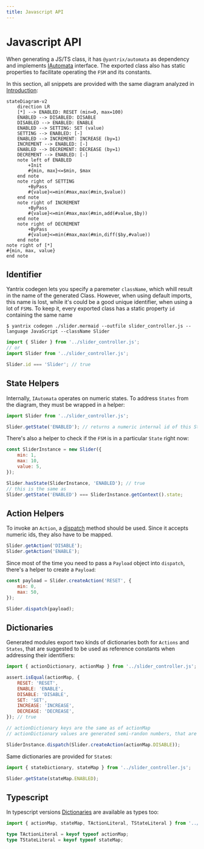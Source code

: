 ```yaml
---
title: Javascript API
---
```


# Javascript API

When generating a JS/TS class, it has `@yantrix/automata` as dependency and implements [IAutomata](../API/automata/interfaces/IAutomata.html) interface. The exported class also has static properties to facilitate operating the `FSM` and its constants.

In this section, all snippets are provided with the same diagram analyzed in [Introduction](../):

```mermaid
stateDiagram-v2
	direction LR
	[*] --> ENABLED: RESET (min=0, max=100)
	ENABLED --> DISABLED: DISABLE
	DISABLED --> ENABLED: ENABLE
	ENABLED --> SETTING: SET (value)
	SETTING --> ENABLED: [-]
	ENABLED --> INCREMENT: INCREASE (by=1)
	INCREMENT --> ENABLED: [-]
	ENABLED --> DECREMENT: DECREASE (by=1)
	DECREMENT --> ENABLED: [-]
	note left of ENABLED
		+Init
		#{min, max}<=$min, $max
	end note
	note right of SETTING
		+ByPass
		#{value}<=min(#max,max(#min,$value))
	end note
	note right of INCREMENT
		+ByPass
		#{value}<=min(#max,max(#min,add(#value,$by))
	end note
	note right of DECREMENT
		+ByPass
		#{value}<=min(#max,max(#min,diff($by,#value))
	end note
note right of [*]
#{min, max, value}
end note
```

## Identifier

Yantrix codegen lets you specify a paremeter `className`, which whill result in the name of the generated Class. However, when using default imports, this name is lost, while it's could be a good unique identifier, when using a lot of `FSM`s. To keep it, every exported class has a static property `id` containing the same name

```shell
$ yantrix codegen ./slider.mermaid --outfile slider_controller.js --language JavaScript --className Slider
```

```javascript
import { Slider } from '../slider_controller.js';
// or
import Slider from '../slider_controller.js';

Slider.id === 'Slider'; // true
```

## State Helpers

Internally, `IAutomata` operates on numeric states. To address `States` from the diagram, they must be wrapped in a helper:

```javascript
import Slider from '../slider_controller.js';

Slider.getState('ENABLED'); // returns a numeric internal id of this State, or Null if it's incorrect
```

There's also a helper to check if the `FSM` is in a particular `State` right now:

```javascript
const SliderInstance = new Slider({
	min: 1,
	max: 10,
	value: 5,
});

Slider.hasState(SliderInstance, 'ENABLED'); // true
// this is the same as
Slider.getState('ENABLED') === SliderInstance.getContext().state;
```

## Action Helpers

To invoke an `Action`, a [dispatch](../API/automata/interfaces/IAutomata.html#dispatch) method should be used. Since it accepts numeric ids, they also have to be mapped.

```javascript
Slider.getAction('DISABLE');
Slider.getAction('ENABLE');
```

Since most of the time you need to pass a `Payload` object into `dispatch`, there's a helper to create a `Payload`:

```javascript
const payload = Slider.createAction('RESET', {
	min: 0,
	max: 50,
});

Slider.dispatch(payload);
```

## Dictionaries

Generated modules export two kinds of dictionaries both for `Actions` and `States`, that are suggested to be used as reference constants when addressing their identifiers:

```javascript
import { actionDictionary, actionMap } from '../slider_controller.js';

assert.isEqual(actionMap, {
	RESET: 'RESET',
	ENABLE: 'ENABLE',
	DISABLE: 'DISABLE',
	SET: 'SET',
	INCREASE: 'INCREASE',
	DECREASE: 'DECREASE',
}); // true

// actionDictionary keys are the same as of actionMap
// actionDictionary values are generated semi-randon numbers, that are actually used in the FSM

SliderInstance.dispatch(Slider.createAction(actionMap.DISABLE));
```

Same dictionaries are provided for `State`s:

```javascript
import { stateDictionary, stateMap } from '../slider_controller.js';

Slider.getState(stateMap.ENABLED);
```

## Typescript

In typescript versions [Dictionaries](#dictionaries) are available as types too:

```typescript
import { actionMap, stateMap, TActionLiteral, TStateLiteral } from '../slider_controller.js';

type TActionLiteral = keyof typeof actionMap;
type TStateLiteral = keyof typeof stateMap;
```
